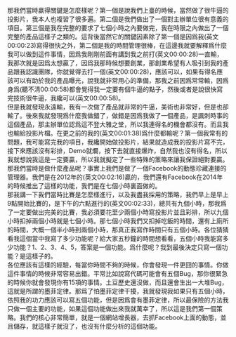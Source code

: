 那我們當時贏得關鍵是怎麼樣呢？第一個是說我們上臺的時候，當然做了很牛逼的投影片，我本人也複習了很多遍。第二個是我們做出了一個對主辦單位很有意義的項目。第三個是我在完整的要求了七個小時之內要做完，我在時限之內做出了一個完整的產品這樣子之類的。這背後當然它的關鍵因素除了第一個是因爲我(英文00:00:23)寫得很快之外，第二個是我的時間管理很棒，在這邊我就要解釋爲什麼我可以做到這件事情，因爲我剛剛前面有講到我之前打(英文00:00:28)一直輸，我那次就是因爲太想贏了，因爲我那時候想要創業，那創業希望有人吸引到我的產品跟我認識團隊，你就覺得去打一個(英文00:00:28)，應該可以，如果有得名應該可以有助於我的產品曝光，說我就非常用心的準備，那我之前因爲常常輸，因爲身爲(聽不清00:00:58)都會覺得我一定要有個牛逼的點子，然後或者是說很快寫完技術很牛逼，我纔可以(英文00:00:58)。\
但是我就發現永遠輸，我有一次做了產品就非常的牛逼，美術也非常好，但是也卻輸了。後來我就發現爲什麼我做錯了，做錯是因爲我做了一個產品，是諷刺時事的這個產品，那主辦單位認爲這不登大雅之堂，所以我連得名的機會都沒有。而且我也輸給投影片檔。在更之前的我的(英文00:01:38)爲什麼都輸呢？第一個我常有的問題，我可能寫完我的項目，我纔開始做投影片，結果就造成我的投影片寫不完，接下來應該沒有彩排，Demo就爛，按下去就直接爆炸，自然我也沒有得名，所以我就想說我這是一定要贏，所以我就擬定了一些特殊的策略來讓我保證絕對要贏。那我們當時是做什麼產品呢？事實上我們是做了一個Facebook的動態珍藏連接的管理器。我們是在2012年的(英文00:02:16)贏的，我們還有Facebook在2014年的時候推出了這樣的功能，我們是在七個小時裏面做的。\
那我講一下我們當時比賽是怎麼樣進行，以及我盡我採用的策略，我們早上是早上9點開始比賽的，是下午的六點進行的(英文00:02:33)，總共有九個小時，那我爲了一定要做出完美的比賽，我必須要花至少兩個小時寫投影片並且彩排，所以九個小時扣掉兩個小時就是七個小時。那七個小時我們又扣掉吃飯的時間，還有上廁所的時間，大概一個半小時到兩個小時，那真正我寫作時間只有五個小時。各位猜猜看我這個當中我寫了多少功能呢？給大家五秒鐘的時間想看看，五個小時我能寫多少功能？1、2、3、4、5，答案是一個功能。爲什麼呢？我到最後決定只寫一個功能？是這樣子的。\
各位應該有這樣的經驗，每當你時間不夠的時候，你會發現一件更囧的事情。你做這件事情的時候非常容易出錯。平常比如說寫代碼可能會有五個Bug，那你很緊急的時候你就會發現你有15項的事情。土豆歷史還沒做，而且還會生出一大堆Bug，這就是所謂的墨菲定律。那爲了怕墨菲定律干擾，我就發現我如果只有五個小時，依照我的功力應該可以寫五個功能，但是因爲會有墨菲定律，所以最保險的方法我只做一個主要的功能，如果這個功能做出來我就萬幸了，所以這是我們第一個策略。我們的核心非常簡單，就是一個網站增長器，去抓Facebook上面的動態，並且儲存，就這樣子就沒了，也沒有什麼分析的這個功能。

